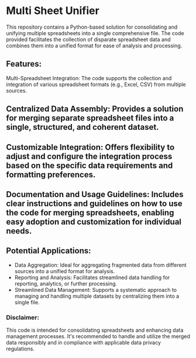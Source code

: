# Multi Sheet Unifier
This repository contains a Python-based solution for consolidating and unifying multiple spreadsheets into a single comprehensive file. The code provided facilitates the collection of disparate spreadsheet data and combines them into a unified format for ease of analysis and processing.

## Features:
Multi-Spreadsheet Integration: The code supports the collection and integration of various spreadsheet formats (e.g., Excel, CSV) from multiple sources.

## Centralized Data Assembly: Provides a solution for merging separate spreadsheet files into a single, structured, and coherent dataset.

## Customizable Integration: Offers flexibility to adjust and configure the integration process based on the specific data requirements and formatting preferences.

## Documentation and Usage Guidelines: Includes clear instructions and guidelines on how to use the code for merging spreadsheets, enabling easy adoption and customization for individual needs.

## Potential Applications:
- Data Aggregation: Ideal for aggregating fragmented data from different sources into a unified format for analysis.
- Reporting and Analysis: Facilitates streamlined data handling for reporting, analytics, or further processing.
- Streamlined Data Management: Supports a systematic approach to managing and handling multiple datasets by centralizing them into a single file.

### Disclaimer:
This code is intended for consolidating spreadsheets and enhancing data management processes. It's recommended to handle and utilize the merged data responsibly and in compliance with applicable data privacy regulations.
